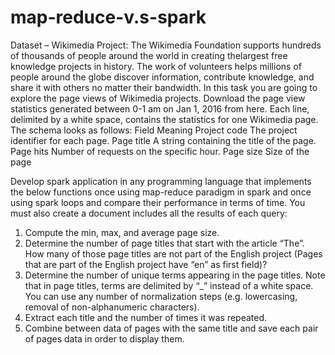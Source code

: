 # map-reduce-v.s-spark
Dataset – Wikimedia Project:
The Wikimedia Foundation supports hundreds of thousands of people around the world in
creating thelargest free knowledge projects in history. The work of volunteers helps millions of
people around the globe discover information, contribute knowledge, and share it with others
no matter their bandwidth.
In this task you are going to explore the page views of Wikimedia projects. Download the
page view statistics generated between 0-1 am on Jan 1, 2016 from here.
Each line, delimited by a white space, contains the statistics for one Wikimedia page. The
schema looks as follows:
Field Meaning
Project code The project identifier for each page.
Page title A string containing the title of the page.
Page hits Number of requests on the specific hour.
Page size Size of the page

Develop spark application in any programming language that implements the below functions
once using map-reduce paradigm in spark and once using spark loops and compare their
performance in terms of time.
You must also create a document includes all the results of each query:
1) Compute the min, max, and average page size.
2) Determine the number of page titles that start with the article “The”. How many of those
page titles are not part of the English project (Pages that are part of the English project
have “en” as first field)?
3) Determine the number of unique terms appearing in the page titles. Note that in page
titles, terms are delimited by “_” instead of a white space. You can use any number of
normalization steps (e.g. lowercasing, removal of non-alphanumeric characters).
4) Extract each title and the number of times it was repeated.
5) Combine between data of pages with the same title and save each pair of pages data
in order to display them.
